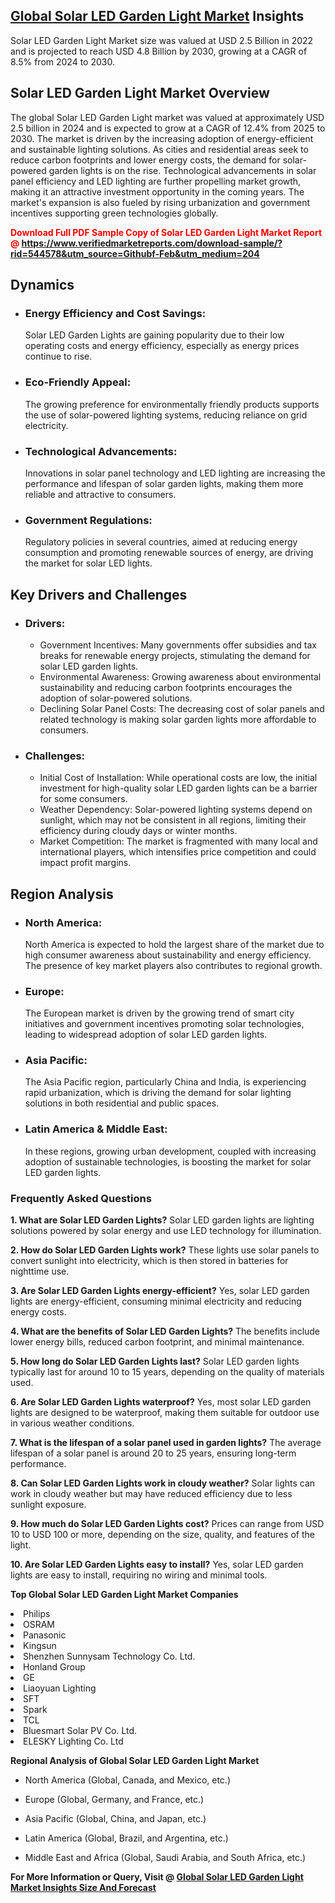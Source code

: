 <h2><a href="https://www.verifiedmarketreports.com/download-sample/?rid=544578&amp;utm_source=Githubf&amp;utm_medium=204" target="_blank">Global Solar LED Garden Light Market</a> Insights</h2><p>Solar LED Garden Light Market size was valued at USD 2.5 Billion in 2022 and is projected to reach USD 4.8 Billion by 2030, growing at a CAGR of 8.5% from 2024 to 2030.</p><p> <h2>Solar LED Garden Light Market Overview</h2> <p>The global Solar LED Garden Light market was valued at approximately USD 2.5 billion in 2024 and is expected to grow at a CAGR of 12.4% from 2025 to 2030. The market is driven by the increasing adoption of energy-efficient and sustainable lighting solutions. As cities and residential areas seek to reduce carbon footprints and lower energy costs, the demand for solar-powered garden lights is on the rise. Technological advancements in solar panel efficiency and LED lighting are further propelling market growth, making it an attractive investment opportunity in the coming years. The market's expansion is also fueled by rising urbanization and government incentives supporting green technologies globally.</p> <p><strong><p><span class=""><span style="color: #ff0000;"><strong>Download Full PDF Sample Copy of Solar LED Garden Light Market Report</strong> @ </span><a href="https://www.verifiedmarketreports.com/download-sample/?rid=544578&amp;utm_source=Githubf-Feb&amp;utm_medium=204" target="_blank">https://www.verifiedmarketreports.com/download-sample/?rid=544578&amp;utm_source=Githubf-Feb&amp;utm_medium=204</a></span></p></strong></p> <h2>Dynamics</h2> <ul> <li><h3>Energy Efficiency and Cost Savings:</h3> Solar LED Garden Lights are gaining popularity due to their low operating costs and energy efficiency, especially as energy prices continue to rise.</li> <li><h3>Eco-Friendly Appeal:</h3> The growing preference for environmentally friendly products supports the use of solar-powered lighting systems, reducing reliance on grid electricity.</li> <li><h3>Technological Advancements:</h3> Innovations in solar panel technology and LED lighting are increasing the performance and lifespan of solar garden lights, making them more reliable and attractive to consumers.</li> <li><h3>Government Regulations:</h3> Regulatory policies in several countries, aimed at reducing energy consumption and promoting renewable sources of energy, are driving the market for solar LED lights.</li> </ul> <h2>Key Drivers and Challenges</h2> <ul> <li><h3>Drivers:</h3> <ul> <li>Government Incentives: Many governments offer subsidies and tax breaks for renewable energy projects, stimulating the demand for solar LED garden lights.</li> <li>Environmental Awareness: Growing awareness about environmental sustainability and reducing carbon footprints encourages the adoption of solar-powered solutions.</li> <li>Declining Solar Panel Costs: The decreasing cost of solar panels and related technology is making solar garden lights more affordable to consumers.</li> </ul> </li> <li><h3>Challenges:</h3> <ul> <li>Initial Cost of Installation: While operational costs are low, the initial investment for high-quality solar LED garden lights can be a barrier for some consumers.</li> <li>Weather Dependency: Solar-powered lighting systems depend on sunlight, which may not be consistent in all regions, limiting their efficiency during cloudy days or winter months.</li> <li>Market Competition: The market is fragmented with many local and international players, which intensifies price competition and could impact profit margins.</li> </ul> </li> </ul> <h2>Region Analysis</h2> <ul> <li><h3>North America:</h3> North America is expected to hold the largest share of the market due to high consumer awareness about sustainability and energy efficiency. The presence of key market players also contributes to regional growth.</li> <li><h3>Europe:</h3> The European market is driven by the growing trend of smart city initiatives and government incentives promoting solar technologies, leading to widespread adoption of solar LED garden lights.</li> <li><h3>Asia Pacific:</h3> The Asia Pacific region, particularly China and India, is experiencing rapid urbanization, which is driving the demand for solar lighting solutions in both residential and public spaces.</li> <li><h3>Latin America & Middle East:</h3> In these regions, growing urban development, coupled with increasing adoption of sustainable technologies, is boosting the market for solar LED garden lights.</li> </ul> <h3>Frequently Asked Questions</h3> <p><strong>1. What are Solar LED Garden Lights?</strong> Solar LED garden lights are lighting solutions powered by solar energy and use LED technology for illumination.</p> <p><strong>2. How do Solar LED Garden Lights work?</strong> These lights use solar panels to convert sunlight into electricity, which is then stored in batteries for nighttime use.</p> <p><strong>3. Are Solar LED Garden Lights energy-efficient?</strong> Yes, solar LED garden lights are energy-efficient, consuming minimal electricity and reducing energy costs.</p> <p><strong>4. What are the benefits of Solar LED Garden Lights?</strong> The benefits include lower energy bills, reduced carbon footprint, and minimal maintenance.</p> <p><strong>5. How long do Solar LED Garden Lights last?</strong> Solar LED garden lights typically last for around 10 to 15 years, depending on the quality of materials used.</p> <p><strong>6. Are Solar LED Garden Lights waterproof?</strong> Yes, most solar LED garden lights are designed to be waterproof, making them suitable for outdoor use in various weather conditions.</p> <p><strong>7. What is the lifespan of a solar panel used in garden lights?</strong> The average lifespan of a solar panel is around 20 to 25 years, ensuring long-term performance.</p> <p><strong>8. Can Solar LED Garden Lights work in cloudy weather?</strong> Solar lights can work in cloudy weather but may have reduced efficiency due to less sunlight exposure.</p> <p><strong>9. How much do Solar LED Garden Lights cost?</strong> Prices can range from USD 10 to USD 100 or more, depending on the size, quality, and features of the light.</p> <p><strong>10. Are Solar LED Garden Lights easy to install?</strong> Yes, solar LED garden lights are easy to install, requiring no wiring and minimal tools.</p> </p><p><strong>Top Global Solar LED Garden Light Market Companies</strong></p><div data-test-id=""><p><li>Philips</li><li> OSRAM</li><li> Panasonic</li><li> Kingsun</li><li> Shenzhen Sunnysam Technology Co. Ltd.</li><li> Honland Group</li><li> GE</li><li> Liaoyuan Lighting</li><li> SFT</li><li> Spark</li><li> TCL</li><li> Bluesmart Solar PV Co. Ltd.</li><li> ELESKY Lighting Co. Ltd</li></p><div><strong>Regional Analysis of&nbsp;Global Solar LED Garden Light Market</strong></div><ul><li dir="ltr"><p dir="ltr">North America&nbsp;(Global, Canada, and Mexico, etc.)</p></li><li dir="ltr"><p dir="ltr">Europe (Global, Germany, and France, etc.)</p></li><li dir="ltr"><p dir="ltr">Asia Pacific&nbsp;(Global, China, and Japan, etc.)</p></li><li dir="ltr"><p dir="ltr">Latin America&nbsp;(Global, Brazil, and Argentina, etc.)</p></li><li dir="ltr">Middle East and Africa&nbsp;(Global, Saudi Arabia, and South Africa, etc.)</li></ul><p><strong>For More Information or Query, Visit @&nbsp;</strong><strong><a href="https://www.verifiedmarketreports.com/product/solar-led-garden-light-market-size-and-forecast/?utm_source=Githubf&amp;utm_medium=204" target="_blank">Global Solar LED Garden Light Market Insights Size And Forecast</a></strong></p></div>
